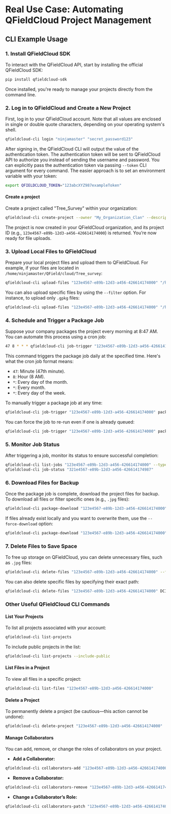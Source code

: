 # Real Use Case: Automating QFieldCloud Project Management

## CLI Example Usage

### **1. Install QFieldCloud SDK**

To interact with the QFieldCloud API, start by installing the official QFieldCloud SDK:

```bash
pip install qfieldcloud-sdk
```

Once installed, you're ready to manage your projects directly from the command line.

### **2. Log in to QFieldCloud and Create a New Project**

First, log in to your QFieldCloud account.
Note that all values are enclosed in single or double quote characters, depending on your operating system's shell.

```bash
qfieldcloud-cli login "ninjamaster" "secret_password123"
```

After signing in, the QFieldCloud CLI will output the value of the authentication token.
The authentication token will be sent to QFieldCloud API to authorize you instead of sending the username and password.
You can explicitly pass the authentication token via passing `--token` CLI argument for every command.
The easier approach is to set an environment variable with your token:

```bash
export QFIELDCLOUD_TOKEN="123abcXYZ987exampleToken"
```

#### Create a project

Create a project called "Tree_Survey" within your organization:

```bash
qfieldcloud-cli create-project --owner "My_Organization_Clan" --description "Daily work project" --is-private "Tree_Survey"
```

The project is now created in your QFieldCloud organization, and its project ID (e.g., `123e4567-e89b-12d3-a456-426614174000`) is returned. You’re now ready for file uploads.

### **3. Upload Local Files to QFieldCloud**

Prepare your local project files and upload them to QFieldCloud. For example, if your files are located in `/home/ninjamaster/QField/cloud/Tree_survey`:

```bash
qfieldcloud-cli upload-files "123e4567-e89b-12d3-a456-426614174000" "/home/ninjamaster/QField/cloud/Tree_survey"
```

You can also upload specific files by using the `--filter` option. For instance, to upload only `.gpkg` files:

```bash
qfieldcloud-cli upload-files "123e4567-e89b-12d3-a456-426614174000" "/home/ninjamaster/QField/cloud/Tree_survey" --filter "*.gpkg"
```

### **4. Schedule and Trigger a Package Job**

Suppose your company packages the project every morning at 8:47 AM. You can automate this process using a cron job:

```bash
47 8 * * * qfieldcloud-cli job-trigger "123e4567-e89b-12d3-a456-426614174000" package
```

This command triggers the package job daily at the specified time. Here's what the cron job format means:

- `47`: Minute (47th minute).
- `8`: Hour (8 AM).
- `*`: Every day of the month.
- `*`: Every month.
- `*`: Every day of the week.

To manually trigger a package job at any time:

```bash
qfieldcloud-cli job-trigger "123e4567-e89b-12d3-a456-426614174000" package
```

You can force the job to re-run even if one is already queued:

```bash
qfieldcloud-cli job-trigger "123e4567-e89b-12d3-a456-426614174000" package --force
```

### **5. Monitor Job Status**

After triggering a job, monitor its status to ensure successful completion:

```bash
qfieldcloud-cli list-jobs "123e4567-e89b-12d3-a456-426614174000" --type package
qfieldcloud-cli job-status "321e4567-e89b-12d3-a456-426614174987"
```

### **6. Download Files for Backup**

Once the package job is complete, download the project files for backup. To download all files or filter specific ones (e.g., `.jpg` files):

```bash
qfieldcloud-cli package-download "123e4567-e89b-12d3-a456-426614174000" "/home/ninjamaster/backup_folder/DCIM/2024-11-10/" --filter "*.jpg"
```

If files already exist locally and you want to overwrite them, use the `--force-download` option:

```bash
qfieldcloud-cli package-download "123e4567-e89b-12d3-a456-426614174000" "/home/ninjamaster/backup_folder/DCIM/2024-11-10/" --force-download
```

### **7. Delete Files to Save Space**

To free up storage on QFieldCloud, you can delete unnecessary files, such as `.jpg` files:

```bash
qfieldcloud-cli delete-files "123e4567-e89b-12d3-a456-426614174000" --filter "*.jpg"
```

You can also delete specific files by specifying their exact path:

```bash
qfieldcloud-cli delete-files "123e4567-e89b-12d3-a456-426614174000" DCIM/tree-202411202334943.jpg
```

### **Other Useful QFieldCloud CLI Commands**

#### **List Your Projects**

To list all projects associated with your account:

```bash
qfieldcloud-cli list-projects
```

To include public projects in the list:

```bash
qfieldcloud-cli list-projects --include-public
```

#### **List Files in a Project**

To view all files in a specific project:

```bash
qfieldcloud-cli list-files "123e4567-e89b-12d3-a456-426614174000"
```

#### **Delete a Project**

To permanently delete a project (be cautious—this action cannot be undone):

```bash
qfieldcloud-cli delete-project "123e4567-e89b-12d3-a456-426614174000"
```

#### **Manage Collaborators**

You can add, remove, or change the roles of collaborators on your project.

- **Add a Collaborator:**

```bash
qfieldcloud-cli collaborators-add "123e4567-e89b-12d3-a456-426614174000" "ninja007" admin
```

- **Remove a Collaborator:**

```bash
qfieldcloud-cli collaborators-remove "123e4567-e89b-12d3-a456-426614174000" "ninja007"
```

- **Change a Collaborator’s Role:**

```bash
qfieldcloud-cli collaborators-patch "123e4567-e89b-12d3-a456-426614174000" "ninja001" editor
```
